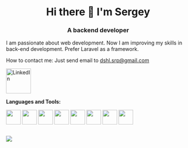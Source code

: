 <h1 align="center">Hi there 👋 I'm Sergey</h1>
<h3 align="center">A backend developer</h3>

I am passionate about web development. Now I am improving my skills in back-end development. Prefer Laravel as a framework.

How to contact me: Just send email to <a href = "mailto: dshl.srp@gmail.com">dshl.srp@gmail.com</a>

<a href="https://www.linkedin.com/in/sergey-dishli-a83398199"><img alt="LinkedIn" title="LinkedIn" height="68" src="https://cdn.jsdelivr.net/gh/devicons/devicon/icons/linkedin/linkedin-original-wordmark.svg" /></a>


**Languages and Tools:**  

<code><img height="40" src="https://cdn.jsdelivr.net/gh/devicons/devicon/icons/php/php-plain.svg" /></code>
<code><img height="40" src="https://cdn.jsdelivr.net/gh/devicons/devicon/icons/laravel/laravel-plain-wordmark.svg" /></code>
<code><img height="40" src="https://cdn.jsdelivr.net/gh/devicons/devicon/icons/html5/html5-original-wordmark.svg" /></code>
<code><img height="40" src="https://cdn.jsdelivr.net/gh/devicons/devicon/icons/css3/css3-original-wordmark.svg" /></code>
<code><img height="40" src="https://cdn.jsdelivr.net/gh/devicons/devicon/icons/javascript/javascript-original.svg" /></code>
<code><img height="40" src="https://cdn.jsdelivr.net/gh/devicons/devicon/icons/bootstrap/bootstrap-plain-wordmark.svg" /></code>
<code><img height="40" src="https://cdn.jsdelivr.net/gh/devicons/devicon/icons/postgresql/postgresql-original-wordmark.svg" /></code>
<code><img height="40" src="https://cdn.jsdelivr.net/gh/devicons/devicon/icons/docker/docker-original-wordmark.svg" /></code>



<p style="margin-top:2em;"><img src="https://komarev.com/ghpvc/?username=sergeiwerty&label=Profile%20views&color=blueviolet&style=for-the-badge" /></p>
<!--
**sergeiwerty/sergeiwerty** is a ✨ _special_ ✨ repository because its `README.md` (this file) appears on your GitHub profile.

Here are some ideas to get you started:

- 🔭 I’m currently working on ...
- 🌱 I’m currently learning ...
- 👯 I’m looking to collaborate on ...
- 🤔 I’m looking for help with ...
- 💬 Ask me about ...
- 📫 How to reach me: ...
- 😄 Pronouns: ...
- ⚡ Fun fact: ...
-->
